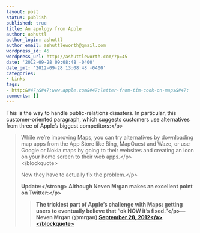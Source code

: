 ```yaml
---
layout: post
status: publish
published: true
title: An apology from Apple
author: ashuttl
author_login: ashuttl
author_email: ashuttleworth@gmail.com
wordpress_id: 45
wordpress_url: http://ashuttleworth.com/?p=45
date: '2012-09-28 09:08:48 -0400'
date_gmt: '2012-09-28 13:08:48 -0400'
categories:
- Links
tags:
- http:&#47;&#47;www.apple.com&#47;letter-from-tim-cook-on-maps&#47;
comments: []
---
```

<p>This is the way to handle public-relations disasters. In particular, this customer-oriented paragraph, which suggests customers use alternatives from three of Apple&rsquo;s biggest competitors:<&#47;p></p>
<blockquote>
<p>While we&rsquo;re improving Maps, you can try alternatives by downloading map apps from the App Store like Bing, MapQuest and Waze, or use Google or Nokia maps by going to their websites and creating an icon on your home screen to their web apps.<&#47;p><br />
<&#47;blockquote></p>
<p>Now they have to actually fix the problem.<&#47;p></p>
<p><strong>Update:<&#47;strong> Although Neven Mrgan makes an excellent point on Twitter:<&#47;p></p>
<blockquote class="twitter-tweet"><p>The trickiest part of Apple&#8217;s challenge with Maps: getting users to eventually believe that &#8220;ok NOW it&#8217;s fixed.&#8221;<&#47;p>&mdash; Neven Mrgan (@mrgan) <a href="https:&#47;&#47;twitter.com&#47;mrgan&#47;status&#47;251690961728585729" data-datetime="2012-09-28T14:32:56+00:00">September 28, 2012<&#47;a><&#47;blockquote><br />
<script src="http:&#47;&#47;platform.twitter.com&#47;widgets.js" charset="utf-8"><&#47;script></p>
